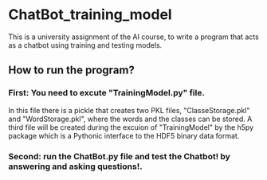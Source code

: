 # ChatBot_training_model

This is a university assignment of the AI course,  to write a program that acts as a chatbot using training and testing models. 

## How to run the program? 
### First: You need to excute "TrainingModel.py" file.
In this file there is a pickle that creates two PKL files, "ClasseStorage.pkl" and 
"WordStorage.pkl", where the words and the classes can be stored. 
A third file will be created during the excuion of "TrainingModel" by the h5py package which is a Pythonic interface to the HDF5 binary data format.

### Second: run the ChatBot.py file and test the Chatbot! by answering and asking questions!. 
